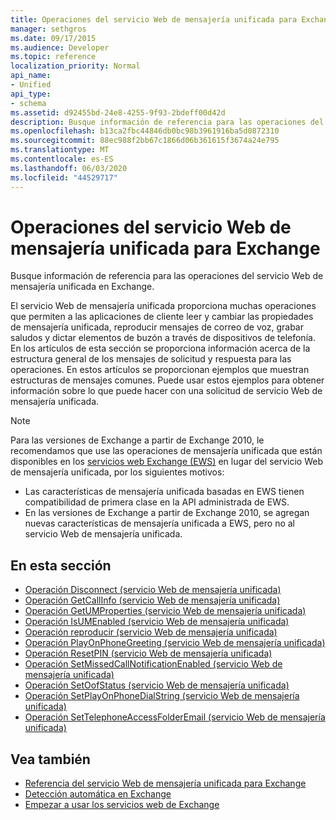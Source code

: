 ```yaml
---
title: Operaciones del servicio Web de mensajería unificada para Exchange
manager: sethgros
ms.date: 09/17/2015
ms.audience: Developer
ms.topic: reference
localization_priority: Normal
api_name:
- Unified
api_type:
- schema
ms.assetid: d92455bd-24e8-4255-9f93-2bdeff00d42d
description: Busque información de referencia para las operaciones del servicio Web de mensajería unificada en Exchange.
ms.openlocfilehash: b13ca2fbc44846db0bc98b3961916ba5d0872310
ms.sourcegitcommit: 88ec988f2bb67c1866d06b361615f3674a24e795
ms.translationtype: MT
ms.contentlocale: es-ES
ms.lasthandoff: 06/03/2020
ms.locfileid: "44529717"
---
```

# <a name="unified-messaging-web-service-operations-for-exchange"></a>Operaciones del servicio Web de mensajería unificada para Exchange

Busque información de referencia para las operaciones del servicio Web de mensajería unificada en Exchange.
  
El servicio Web de mensajería unificada proporciona muchas operaciones que permiten a las aplicaciones de cliente leer y cambiar las propiedades de mensajería unificada, reproducir mensajes de correo de voz, grabar saludos y dictar elementos de buzón a través de dispositivos de telefonía. En los artículos de esta sección se proporciona información acerca de la estructura general de los mensajes de solicitud y respuesta para las operaciones. En estos artículos se proporcionan ejemplos que muestran estructuras de mensajes comunes. Puede usar estos ejemplos para obtener información sobre lo que puede hacer con una solicitud de servicio Web de mensajería unificada.
  
> [!NOTE]
> Para las versiones de Exchange a partir de Exchange 2010, le recomendamos que use las operaciones de mensajería unificada que están disponibles en los [servicios web Exchange (EWS)](https://msdn.microsoft.com/library/60285497-0c4e-4e51-84e1-34dd6d89a5d8%28Office.15%29.aspx) en lugar del servicio Web de mensajería unificada, por los siguientes motivos: 
> - Las características de mensajería unificada basadas en EWS tienen compatibilidad de primera clase en la API administrada de EWS. 
> - En las versiones de Exchange a partir de Exchange 2010, se agregan nuevas características de mensajería unificada a EWS, pero no al servicio Web de mensajería unificada. 
  
## <a name="in-this-section"></a>En esta sección
<a name="bk_InThisSection"> </a>

- [Operación Disconnect (servicio Web de mensajería unificada)](disconnect-operation-um-web-service.md)    
- [Operación GetCallInfo (servicio Web de mensajería unificada)](getcallinfo-operation-um-web-service.md)   
- [Operación GetUMProperties (servicio Web de mensajería unificada)](getumproperties-operation-um-web-service.md)   
- [Operación IsUMEnabled (servicio Web de mensajería unificada)](isumenabled-operation-um-web-service.md)   
- [Operación reproducir (servicio Web de mensajería unificada)](playonphone-operation-um-web-service.md)   
- [Operación PlayOnPhoneGreeting (servicio Web de mensajería unificada)](playonphonegreeting-operation-um-web-service.md)   
- [Operación ResetPIN (servicio Web de mensajería unificada)](resetpin-operation-um-web-service.md)   
- [Operación SetMissedCallNotificationEnabled (servicio Web de mensajería unificada)](setmissedcallnotificationenabled-operation-um-web-service.md)  
- [Operación SetOofStatus (servicio Web de mensajería unificada)](setoofstatus-operation-um-web-service.md)    
- [Operación SetPlayOnPhoneDialString (servicio Web de mensajería unificada)](setplayonphonedialstring-operation-um-web-service.md)   
- [Operación SetTelephoneAccessFolderEmail (servicio Web de mensajería unificada)](settelephoneaccessfolderemail-operation-um-web-service.md)
    
## <a name="see-also"></a>Vea también

- [Referencia del servicio Web de mensajería unificada para Exchange](unified-messaging-web-service-reference-for-exchange.md)
- [Detección automática en Exchange](../exchange-web-services/autodiscover-for-exchange.md)
- [Empezar a usar los servicios web de Exchange](../exchange-web-services/start-using-web-services-in-exchange.md)
    

